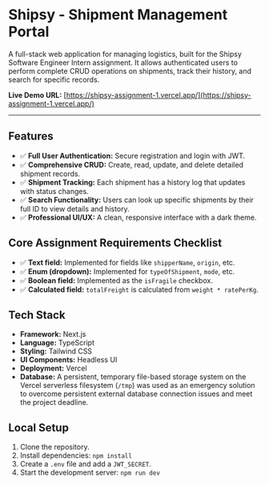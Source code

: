 # Shipsy - Shipment Management Portal

A full-stack web application for managing logistics, built for the Shipsy Software Engineer Intern assignment. It allows authenticated users to perform complete CRUD operations on shipments, track their history, and search for specific records.

**Live Demo URL:** [https://shipsy-assignment-1.vercel.app/](https://shipsy-assignment-1.vercel.app/)

---

## Features

- ✅ **Full User Authentication:** Secure registration and login with JWT.
- ✅ **Comprehensive CRUD:** Create, read, update, and delete detailed shipment records.
- ✅ **Shipment Tracking:** Each shipment has a history log that updates with status changes.
- ✅ **Search Functionality:** Users can look up specific shipments by their full ID to view details and history.
- ✅ **Professional UI/UX:** A clean, responsive interface with a dark theme.

## Core Assignment Requirements Checklist

- ✅ **Text field:** Implemented for fields like `shipperName`, `origin`, etc.
- ✅ **Enum (dropdown):** Implemented for `typeOfShipment`, `mode`, etc.
- ✅ **Boolean field:** Implemented as the `isFragile` checkbox.
- ✅ **Calculated field:** `totalFreight` is calculated from `weight * ratePerKg`.

## Tech Stack

- **Framework:** Next.js
- **Language:** TypeScript
- **Styling:** Tailwind CSS
- **UI Components:** Headless UI
- **Deployment:** Vercel
- **Database:** A persistent, temporary file-based storage system on the Vercel serverless filesystem (`/tmp`) was used as an emergency solution to overcome persistent external database connection issues and meet the project deadline.

## Local Setup

1.  Clone the repository.
2.  Install dependencies: `npm install`
3.  Create a `.env` file and add a `JWT_SECRET`.
4.  Start the development server: `npm run dev`